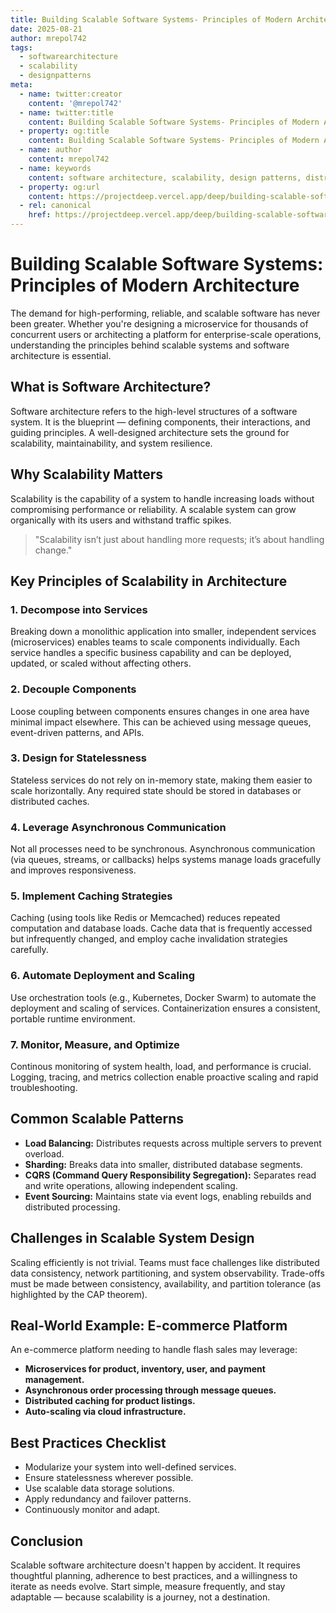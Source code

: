 ```yaml
---
title: Building Scalable Software Systems- Principles of Modern Architecture
date: 2025-08-21
author: mrepol742
tags:
  - softwarearchitecture
  - scalability
  - designpatterns
meta:
  - name: twitter:creator
    content: '@mrepol742'
  - name: twitter:title
    content: Building Scalable Software Systems- Principles of Modern Architecture
  - property: og:title
    content: Building Scalable Software Systems- Principles of Modern Architecture
  - name: author
    content: mrepol742
  - name: keywords
    content: software architecture, scalability, design patterns, distributed systems, best practices
  - property: og:url
    content: https://projectdeep.vercel.app/deep/building-scalable-software-systems-principles-of-modern-architecture/
  - rel: canonical
    href: https://projectdeep.vercel.app/deep/building-scalable-software-systems-principles-of-modern-architecture/
---
```


# Building Scalable Software Systems: Principles of Modern Architecture

The demand for high-performing, reliable, and scalable software has never been greater. Whether you're designing a microservice for thousands of concurrent users or architecting a platform for enterprise-scale operations, understanding the principles behind scalable systems and software architecture is essential.

## What is Software Architecture?

Software architecture refers to the high-level structures of a software system. It is the blueprint — defining components, their interactions, and guiding principles. A well-designed architecture sets the ground for scalability, maintainability, and system resilience.

## Why Scalability Matters

Scalability is the capability of a system to handle increasing loads without compromising performance or reliability. A scalable system can grow organically with its users and withstand traffic spikes.

> "Scalability isn’t just about handling more requests; it’s about handling change."

## Key Principles of Scalability in Architecture

### 1. **Decompose into Services**

Breaking down a monolithic application into smaller, independent services (microservices) enables teams to scale components individually. Each service handles a specific business capability and can be deployed, updated, or scaled without affecting others.

### 2. **Decouple Components**

Loose coupling between components ensures changes in one area have minimal impact elsewhere. This can be achieved using message queues, event-driven patterns, and APIs.

### 3. **Design for Statelessness**

Stateless services do not rely on in-memory state, making them easier to scale horizontally. Any required state should be stored in databases or distributed caches.

### 4. **Leverage Asynchronous Communication**

Not all processes need to be synchronous. Asynchronous communication (via queues, streams, or callbacks) helps systems manage loads gracefully and improves responsiveness.

### 5. **Implement Caching Strategies**

Caching (using tools like Redis or Memcached) reduces repeated computation and database loads. Cache data that is frequently accessed but infrequently changed, and employ cache invalidation strategies carefully.

### 6. **Automate Deployment and Scaling**

Use orchestration tools (e.g., Kubernetes, Docker Swarm) to automate the deployment and scaling of services. Containerization ensures a consistent, portable runtime environment.

### 7. **Monitor, Measure, and Optimize**

Continous monitoring of system health, load, and performance is crucial. Logging, tracing, and metrics collection enable proactive scaling and rapid troubleshooting.

## Common Scalable Patterns

- **Load Balancing:** Distributes requests across multiple servers to prevent overload.
- **Sharding:** Breaks data into smaller, distributed database segments.
- **CQRS (Command Query Responsibility Segregation):** Separates read and write operations, allowing independent scaling.
- **Event Sourcing:** Maintains state via event logs, enabling rebuilds and distributed processing.

## Challenges in Scalable System Design

Scaling efficiently is not trivial. Teams must face challenges like distributed data consistency, network partitioning, and system observability. Trade-offs must be made between consistency, availability, and partition tolerance (as highlighted by the CAP theorem).

## Real-World Example: E-commerce Platform

An e-commerce platform needing to handle flash sales may leverage:
- **Microservices for product, inventory, user, and payment management.**
- **Asynchronous order processing through message queues.**
- **Distributed caching for product listings.**
- **Auto-scaling via cloud infrastructure.**

## Best Practices Checklist

- Modularize your system into well-defined services.
- Ensure statelessness wherever possible.
- Use scalable data storage solutions.
- Apply redundancy and failover patterns.
- Continuously monitor and adapt.

## Conclusion

Scalable software architecture doesn't happen by accident. It requires thoughtful planning, adherence to best practices, and a willingness to iterate as needs evolve. Start simple, measure frequently, and stay adaptable — because scalability is a journey, not a destination.
